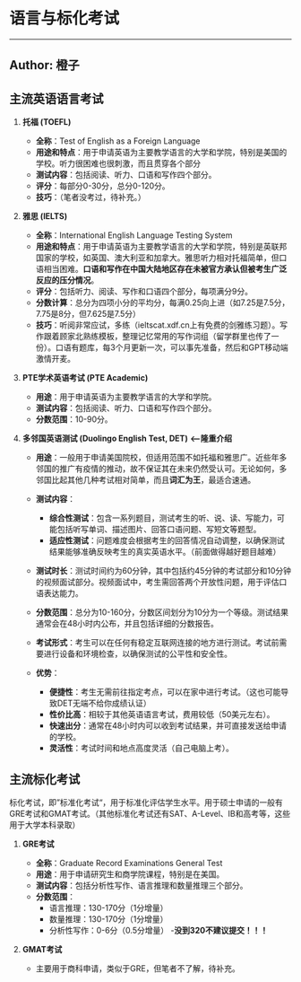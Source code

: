 # 语言与标化考试

---
Author: 橙子
---

## 主流英语语言考试

1. **托福 (TOEFL)**

   - **全称**：Test of English as a Foreign Language
   - **用途和特点**：用于申请英语为主要教学语言的大学和学院，特别是美国的学校。听力很困难也很刺激，而且贯穿各个部分
   - **测试内容**：包括阅读、听力、口语和写作四个部分。
   - **评分**：每部分0-30分，总分0-120分。
   - **技巧**：（笔者没考过，待补充。）

2. **雅思 (IELTS)**

   - **全称**：International English Language Testing System
   - **用途和特点**：用于申请英语为主要教学语言的大学和学院，特别是英联邦国家的学校，如英国、澳大利亚和加拿大。雅思听力相对托福简单，但口语相当困难。**口语和写作在中国大陆地区存在未被官方承认但被考生广泛反应的压分情况**。
   - **评分**：包括听力、阅读、写作和口语四个部分，每项满分9分。
   - **分数计算**：总分为四项小分的平均分，每满0.25向上进（如7.25是7.5分，7.75是8分，但7.625是7.5分）
   - **技巧**：听阅非常应试，多练（ieltscat.xdf.cn上有免费的剑雅练习题）。写作跟着顾家北熟练模板，整理记忆常用的写作词组（留学群里也传了一份）。口语有题库，每3个月更新一次，可以事先准备，然后和GPT移动端激情开麦。

3. **PTE学术英语考试 (PTE Academic)**

   - **用途**：用于申请英语为主要教学语言的大学和学院。
   - **测试内容**：包括阅读、听力、口语和写作四个部分。
   - **分数范围**：10-90分。

4. **多邻国英语测试 (Duolingo English Test, DET)** **<--隆重介绍**

   - **用途**：一般用于申请美国院校，但适用范围不如托福和雅思广。近些年多邻国的推广有疫情的推动，故不保证其在未来仍然受认可。无论如何，多邻国比起其他几种考试相对简单，而且**词汇为王**，最适合速通。

   - **测试内容**：
     - **综合性测试**：包含一系列题目，测试考生的听、说、读、写能力，可能包括听写单词、描述图片、回答口语问题、写短文等题型。
     - **适应性测试**：问题难度会根据考生的回答情况自动调整，以确保测试结果能够准确反映考生的真实英语水平。（前面做得越好题目越难）

   - **测试时长**：测试时间约为60分钟，其中包括约45分钟的考试部分和10分钟的视频面试部分。视频面试中，考生需回答两个开放性问题，用于评估口语表达能力。

   - **分数范围**：总分为10-160分，分数区间划分为10分为一个等级。测试结果通常会在48小时内公布，并且包括详细的分数报告。
   
   - **考试形式**：考生可以在任何有稳定互联网连接的地方进行测试。考试前需要进行设备和环境检查，以确保测试的公平性和安全性。
   
   - **优势**：
     - **便捷性**：考生无需前往指定考点，可以在家中进行考试。（这也可能导致DET无端不给你成绩认证）
     - **性价比高**：相较于其他英语语言考试，费用较低（50美元左右）。
     - **快速出分**：通常在48小时内可以收到考试结果，并可直接发送给申请的学校。
     - **灵活性**：考试时间和地点高度灵活（自己电脑上考）。

## 主流标化考试
标化考试，即”标准化考试“，用于标准化评估学生水平。用于硕士申请的一般有GRE考试和GMAT考试。（其他标准化考试还有SAT、A-Level、IB和高考等，这些用于大学本科录取）
1. **GRE考试**
   - **全称**：Graduate Record Examinations General Test
   - **用途**：用于申请研究生和商学院课程，特别是在美国。
   - **测试内容**：包括分析性写作、语言推理和数量推理三个部分。
   - **分数范围**：
     - 语言推理：130-170分（1分增量）
     - 数量推理：130-170分（1分增量）
     - 分析性写作：0-6分（0.5分增量）
   -**没到320不建议提交！！！**

2. **GMAT考试**
   - 主要用于商科申请，类似于GRE，但笔者不了解，待补充。
